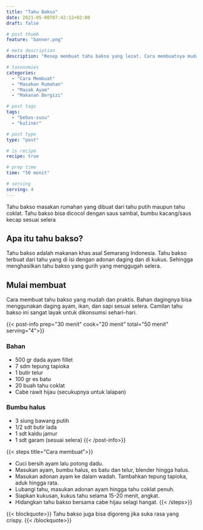```yaml
---
title: "Tahu Bakso"
date: 2021-05-08T07:42:12+02:00
draft: false

# post thumb
feature: "banner.png"

# meta description
description: "Resep membuat tahu bakso yang lezat. Cara membuatnya mudah dan gampang di pelajari."

# taxonomies
categories:
  - "Cara Membuat"
  - "Masakan Rumahan"
  - "Masak Ayam"
  - "Makanan Bergizi"

# post tags
tags:
  - "bebas-susu"
  - "kuliner"

# post type
type: "post"

# is recipe
recipe: true

# prep time
time: "50 menit"

# serving
serving: 4
---
```

Tahu bakso masakan rumahan yang dibuat dari tahu putih maupun tahu coklat. Tahu bakso bisa dicocol dengan saus sambal, bumbu kacang/saus kecap sesuai selera

## Apa itu tahu bakso?

Tahu bakso adalah makanan khas asal Semarang Indonesia. Tahu bakso terbuat dari tahu yang di isi dengan adonan daging dan di kukus. Sehingga menghasilkan tahu bakso yang gurih yang menggugah selera.

## Mulai membuat

Cara membuat tahu bakso yang mudah dan praktis. Bahan dagingnya bisa menggunakan daging ayam, ikan, dan sapi sesuai selera. Camilan tahu bakso ini sangat layak untuk dikonsumsi sehari-hari.

{{< post-info prep="30 menit" cook="20 menit" total="50 menit" serving="4">}}

### Bahan

-   500 gr dada ayam fillet
-   7 sdm tepung tapioka
-   1 butir telur
-   100 gr es batu
-   20 buah tahu coklat
-   Cabe rawit hijau (secukupnya untuk lalapan)

### Bumbu halus

-   3 siung bawang putih
-   1/2 sdt butir lada
-   1 sdt kaldu jamur
-   1 sdt garam (sesuai selera)
{{< /post-info>}}

{{< steps title="Cara membuat">}}
- Cuci bersih ayam lalu potong dadu.
- Masukan ayam, bumbu halus, es batu dan telur, blender hingga halus.
- Masukan adonan ayam ke dalam wadah. Tambahkan tepung tapioka, aduk hingga rata.
- Lubangi tahu, masukan adonan ayam hingga tahu coklat penuh.
- Siapkan kukusan, kukus tahu selama 15-20 menit, angkat.
- Hidangkan tahu bakso bersama cabe hijau selagi hangat.
{{< /steps>}}

{{< blockquote>}}
Tahu bakso juga bisa digoreng jika suka rasa yang crispy.
{{< /blockquote>}}
